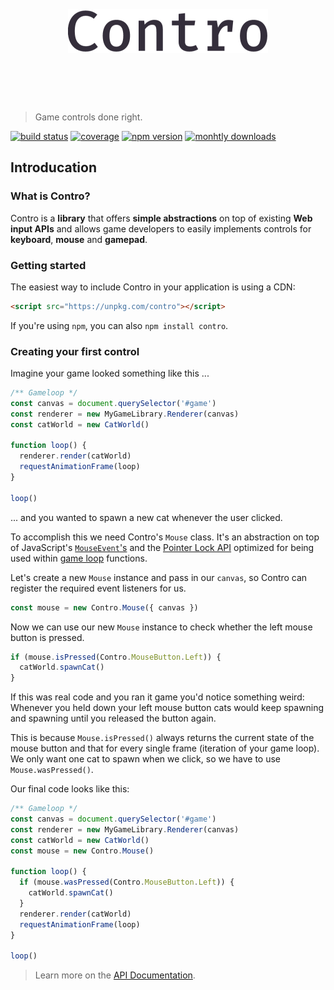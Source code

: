 <h1 align="center">
  <br>
	<br>
  <img width="320" src="/images/header.png">
	<br>
	<br>
	<br>
</h1>

> Game controls done right.

[![build status][build-badge]][build-link]
[![coverage][coverage-badge]][coverage-link]
[![npm version][npm-version-badge]][npm-link]
[![monhtly downloads][npm-downloads-badge]][npm-link]

## Introducation

### What is Contro?

Contro is a **library** that offers **simple abstractions** on top of existing **Web input APIs** and allows game developers to easily implements controls for **keyboard**, **mouse** and **gamepad**.

### Getting started

The easiest way to include Contro in your application is using a CDN:

```html
<script src="https://unpkg.com/contro"></script>
```

If you're using `npm`, you can also `npm install contro`.

### Creating your first control

Imagine your game looked something like this ...

```js
/** Gameloop */
const canvas = document.querySelector('#game')
const renderer = new MyGameLibrary.Renderer(canvas)
const catWorld = new CatWorld()

function loop() {
  renderer.render(catWorld)
  requestAnimationFrame(loop)
}

loop()
```

... and you wanted to spawn a new cat whenever the user clicked.

To accomplish this we need Contro's `Mouse` class. It's an abstraction on top of JavaScript's [`MouseEvent`'s](https://developer.mozilla.org/en-US/docs/Web/API/MouseEvent) and the [Pointer Lock API](https://developer.mozilla.org/en-US/docs/Web/API/Pointer_Lock_API) optimized for being used within [game loop](https://en.wikipedia.org/wiki/Game_programming#Game_structure) functions.

Let's create a new `Mouse` instance and pass in our `canvas`, so Contro can register the required event listeners for us.

```js
const mouse = new Contro.Mouse({ canvas })
```

Now we can use our new `Mouse` instance to check whether the left mouse button is pressed.

```js
if (mouse.isPressed(Contro.MouseButton.Left)) {
  catWorld.spawnCat()
}
```

If this was real code and you ran it game you'd notice something weird: Whenever you held down your left mouse button cats would keep spawning and spawning until you released the button again.

This is because `Mouse.isPressed()` always returns the current state of the mouse button and that for every single frame (iteration of your game loop). We only want one cat to spawn when we click, so we have to use `Mouse.wasPressed()`.

Our final code looks like this:

```js
/** Gameloop */
const canvas = document.querySelector('#game')
const renderer = new MyGameLibrary.Renderer(canvas)
const catWorld = new CatWorld()
const mouse = new Contro.Mouse()

function loop() {
  if (mouse.wasPressed(Contro.MouseButton.Left)) {
    catWorld.spawnCat()
  }
  renderer.render(catWorld)
  requestAnimationFrame(loop)
}

loop()
```

> Learn more on the [API Documentation](/docs/API.md).

[build-link]: https://travis-ci.org/shroudedcode/contro
[build-badge]: https://img.shields.io/travis/shroudedcode/contro.svg?style=flat-square

[coverage-link]: https://codecov.io/gh/shroudedcode/contro
[coverage-badge]: https://img.shields.io/codecov/c/github/shroudedcode/contro.svg?style=flat-square

[npm-link]: https://www.npmjs.com/package/contro
[npm-version-badge]: https://img.shields.io/npm/v/contro.svg?style=flat-square
[npm-downloads-badge]: https://img.shields.io/npm/dm/contro.svg?style=flat-square
